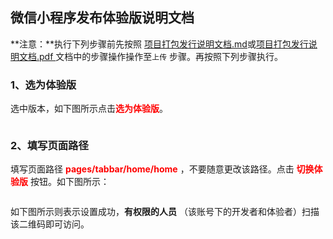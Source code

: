 ## 微信小程序发布体验版说明文档

**注意：**执行下列步骤前先按照 [项目打包发行说明文档.md](./项目打包发行说明文档.md)或[项目打包发行说明文档.pdf ](./项目打包发行说明文档.pdf)文档中的步骤操作操作至`上传` 步骤。再按照下列步骤执行。

### 1、选为体验版

选中版本，如下图所示点击<b style="color:#f00">选为体验版</b>。

<img src="./images/fbtyb-001.png" alt=""  />

### 2、填写页面路径

填写页面路径 <b style="color:#f00">pages/tabbar/home/home</b> ，不要随意更改该路径。点击 <b style="color:#f00">切换体验版</b> 按钮。如下图所示：

<img src="./images/fbtyb-002.png" alt=""  />

如下图所示则表示设置成功，**有权限的人员** （该账号下的开发者和体验者）扫描该二维码即可访问。

<img src="./images/fbtyb-003.png" alt=""  />
